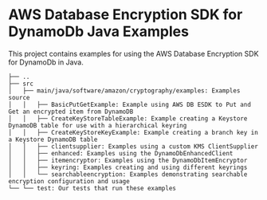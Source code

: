 # AWS Database Encryption SDK for DynamoDb Java Examples

This project contains examples for using the AWS Database Encryption SDK for DynamoDb in Java. 

```
├── ..
├── src
│   ├── main/java/software/amazon/cryptography/examples: Examples source
│   │   ├── BasicPutGetExample: Example using AWS DB ESDK to Put and Get an encrypted item from DynamoDB
│   │   ├── CreateKeyStoreTableExample: Example creating a Keystore DynamoDB table for use with a hierarchical keyring
│   │   ├── CreateKeyStoreKeyExample: Example creating a branch key in a Keystore DynamoDB table
│   │   ├── clientsupplier: Examples using a custom KMS ClientSupplier
│   │   ├── enhanced: Examples using the DynamoDbEnhancedClient
│   │   ├── itemencryptor: Examples using the DynamoDbItemEncryptor
│   │   ├── keyring: Examples creating and using different keyrings
│   │   └── searchableencryption: Examples demonstrating searchable encryption configuration and usage
└── └── test: Our tests that run these examples
```
